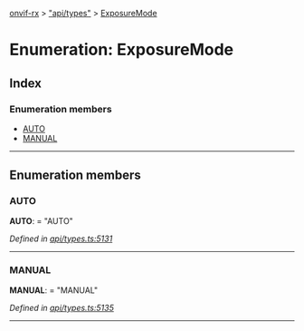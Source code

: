 [onvif-rx](../README.md) > ["api/types"](../modules/_api_types_.md) > [ExposureMode](../enums/_api_types_.exposuremode.md)

# Enumeration: ExposureMode

## Index

### Enumeration members

* [AUTO](_api_types_.exposuremode.md#auto)
* [MANUAL](_api_types_.exposuremode.md#manual)

---

## Enumeration members

<a id="auto"></a>

###  AUTO

**AUTO**:  = "AUTO"

*Defined in [api/types.ts:5131](https://github.com/patrickmichalina/onvif-rx/blob/3ab1739/src/api/types.ts#L5131)*

___
<a id="manual"></a>

###  MANUAL

**MANUAL**:  = "MANUAL"

*Defined in [api/types.ts:5135](https://github.com/patrickmichalina/onvif-rx/blob/3ab1739/src/api/types.ts#L5135)*

___

